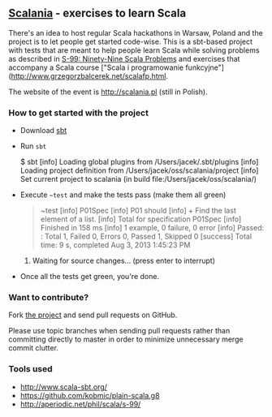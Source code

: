 ## [Scalania](http://scalania.pl) - exercises to learn Scala

There's an idea to host regular Scala hackathons in Warsaw, Poland and the project is to let people get started code-wise. This is a sbt-based project with tests that are meant to help people learn Scala while solving problems as described in [S-99: Ninety-Nine Scala Problems](http://aperiodic.net/phil/scala/s-99/) and exercises that accompany a Scala course ["Scala i programowanie funkcyjne"](http://www.grzegorzbalcerek.net/scalafp.html.

The website of the event is http://scalania.pl (still in Polish).

### How to get started with the project
* Download [sbt](http://www.scala-sbt.org/)
* Run `sbt`

    $ sbt
    [info] Loading global plugins from /Users/jacek/.sbt/plugins
    [info] Loading project definition from /Users/jacek/oss/scalania/project
    [info] Set current project to scalania (in build file:/Users/jacek/oss/scalania/)

* Execute `~test` and make the tests pass (make them all green)

    > ~test
    [info] P01Spec
    [info] P01 should
    [info] + Find the last element of a list.
    [info] Total for specification P01Spec
    [info] Finished in 158 ms
    [info] 1 example, 0 failure, 0 error
    [info] Passed: : Total 1, Failed 0, Errors 0, Passed 1, Skipped 0
    [success] Total time: 9 s, completed Aug 3, 2013 1:45:23 PM
    1. Waiting for source changes... (press enter to interrupt)

* Once all the tests get green, you're done.

### Want to contribute?
Fork [the project](https://github.com/jaceklaskowski/scalania) and send pull requests on GitHub.

Please use topic branches when sending pull requests rather than committing directly to master in order to minimize unnecessary merge commit clutter.

### Tools used
* http://www.scala-sbt.org/
* https://github.com/kobmic/plain-scala.g8
* http://aperiodic.net/phil/scala/s-99/

